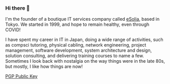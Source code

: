 ### Hi there 👋

I'm the founder of a boutique IT services company called [eSolia](https://esolia.com), based in Tokyo. We started in 1999, and hope to remain healthy, even through COVID! 

I have spent my career in IT in Japan, doing a wide range of activities, such as compsci tutoring, physical cabling, network engineering, project management, software development, system architecture and design, solution consulting, and delivering training courses to name a few. Sometimes I look back with nostalgia on the way things were in the late 80s, but mostly, I like how things are now! 

[PGP Public Key](https://cogley.jp/pgp)

<!--
**RickCogley/rickcogley** is a ✨ _special_ ✨ repository because its `README.md` (this file) appears on your GitHub profile.

Here are some ideas to get you started:

- 🔭 I’m currently working on ...
- 🌱 I’m currently learning ...
- 👯 I’m looking to collaborate on ...
- 🤔 I’m looking for help with ...
- 💬 Ask me about ...
- 📫 How to reach me: ...
- 😄 Pronouns: ...
- ⚡ Fun fact: ...
-->

